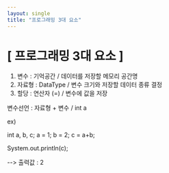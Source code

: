```yaml
---
layout: single
title: "프로그래밍 3대 요소"
---
```


# [ 프로그래밍 3대 요소 ]

1. 변수 : 기억공간 / 데이터를 저장할 메모리 공간명
2. 자료형 : DataType / 변수 크기와 저장할 데이터 종류 결정
3. 할당 : 연산자 (=) / 변수에 값을 저장

변수선언 : 자료형 + 변수 / int a

ex)

int a, b, c;
a = 1;
b = 2;
c = a+b;

System.out.println(c);

--> 출력값 : 2

